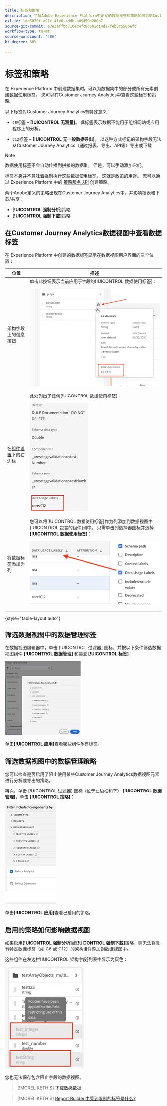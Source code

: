 ```yaml
---
title: 标签和策略
description: 了解Adobe Experience Platform中定义的数据标签和策略如何影响Customer Journey Analytics中的数据视图和报表。
exl-id: 1de5070f-a91c-4fe6-addb-a89d59a280b7
source-git-commit: e7e3affbc710ec4fc8d6b1d14d17feb8c556befc
workflow-type: tm+mt
source-wordcount: '486'
ht-degree: 60%

---
```


# 标签和策略

在 Experience Platform 中创建数据集时，可以为数据集中的部分或所有元素创建[数据使用标签](https://experienceleague.adobe.com/docs/experience-platform/data-governance/labels/reference.html?lang=zh-Hans)。 您可以在Customer Journey Analytics中查看这些标签和策略。

以下标签对Customer Journey Analytics有特殊意义：

* `C8`标签 – **[!UICONTROL 无测量]**。 此标签表示数据不能用于组织网站或应用程序上的分析。

* `C12`标签 – **[!UICONTROL 无一般数据导出]**。 以这种方式标记的架构字段无法从Customer Journey Analytics（通过报表、导出、API等）导出或下载

>[!NOTE]
>
>数据使用标签不会自动传播到拼接的数据集。 但是，可以手动添加它们。

标签本身并不意味着强制执行这些数据使用标签。 这就是政策的用途。 您可以通过 Experience Platform 中的 [策略服务 API](https://experienceleague.adobe.com/docs/experience-platform/data-governance/api/overview.html?lang=zh-Hans) 创建策略。

两个Adobe定义的策略出现在Customer Journey Analytics中，并影响报表和下载/共享：

* **[!UICONTROL 强制分析]**&#x200B;策略
* **[!UICONTROL 强制下载]**&#x200B;策略

## 在Customer Journey Analytics数据视图中查看数据标签

在 Experience Platform 中创建的数据标签显示在数据视图用户界面的三个位置：

| 位置 | 描述 |
| --- | --- |
| 架构字段上的信息按钮 | 单击此按钮表示当前应用于字段的[!UICONTROL 数据使用标签]：<p>![](assets/data-label-left.png) |
| 在[组件设置](/help/data-views/component-settings/overview.md)下的右边栏 | 此处列出了任何[!UICONTROL 数据使用标签]：<p>![](assets/data-label-right.png) |
| 将数据标签添加为列 | 您可以将[!UICONTROL 数据使用标签]作为列添加到数据视图中[!UICONTROL 包含的组件]列中。 只需单击列选择器图标并选择&#x200B;**[!UICONTROL 数据使用标签]**：<p>![](assets/data-label-column.png) |

{style="table-layout:auto"}

## 筛选数据视图中的数据管理标签

在数据视图编辑器中，单击 [!UICONTROL 过滤器] 图标，并按以下条件筛选数据视图组件 **[!UICONTROL 数据管理]** 和类型 **[!UICONTROL 标签]**：

![](assets/filter-labels.png)

单击&#x200B;**[!UICONTROL 应用]**&#x200B;查看哪些组件附有标签。

## 筛选数据视图中的数据管理策略

您可以检查是否启用了阻止使用某些Customer Journey Analytics数据视图元素进行分析或导出的策略。

再次，单击 [!UICONTROL 过滤器] 图标（位于左边栏和下） **[!UICONTROL 数据管理]**，单击 **[!UICONTROL 策略]**：

![](assets/filter-policies.png)

单击&#x200B;**[!UICONTROL 应用]**&#x200B;查看已启用的策略。

## 启用的策略如何影响数据视图

如果启用&#x200B;**[!UICONTROL 强制分析]**&#x200B;或&#x200B;**[!UICONTROL 强制下载]**&#x200B;策略，则无法将具有特定数据标签（如 C8 或 C12）的架构组件添加到数据视图中。

这些组件在左边栏[!UICONTROL 架构字段]列表中显示为灰色：

![](assets/component-greyed.png)

您也无法保存包含阻止字段的数据视图。

>[!MORELIKETHIS]
>[下载敏感数据](/help/analysis-workspace/curate-share/download-send.md)

>[!MORELIKETHIS]
>[Report Builder 中受到限制的标签是什么?](https://experienceleague.adobe.com/docs/analytics-platform/using/cja-reportbuilder/restricted-labels.html?lang=zh-Hans)



